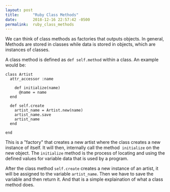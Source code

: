 ```yaml
---
layout: post
title:      "Ruby Class Methods"
date:       2018-12-16 22:57:42 -0500
permalink:  ruby_class_methods
---
```


We can think of class methods as factories that outputs objects. In general, Methods are stored in classes while data is stored in objects, which are instances of classes. 

A class method is defined as `def self.method` within a class. An example would be: 

```
class Artist
  attr_accessor :name
	
	def initialize(name)
	  @name = name
  end

  def self.create
    artist_name = Artist.new(name)
    artist_name.save
    artist_name
  end

end
```

This is a "factory" that creates a new artist where the class creates a new instance of itself. It will then, internally call the method` initialize` on the new object. The `initialize` method is the process of locating and using the defined values for variable data that is used by a program. 

After the class method `self.create` creates a new instance of an artist, it will be assigned to the variable `artist_name`. Then we have to save the variable and then return it. And that is a simple explaination of what a class method does.



